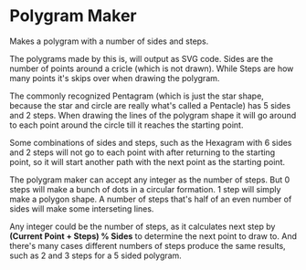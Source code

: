 # Polygram Maker
Makes a polygram with a number of sides and steps.

The polygrams made by this is, will output as SVG code. Sides are the number of points around a cricle (which is not drawn). While Steps are how many points it's skips over when drawing the polygram.

The commonly recognized Pentagram (which is just the star shape, because the star and circle are really what's called a Pentacle) has 5 sides and 2 steps. When drawing the lines of the polygram shape it will go around to each point around the circle till it reaches the starting point.

Some combinations of sides and steps, such as the Hexagram with 6 sides and 2 steps will not go to each point with after returning to the starting point, so it will start another path with the next point as the starting point.

The polygram maker can accept any integer as the number of steps. But 0 steps will make a bunch of dots in a circular formation. 1 step will simply make a polygon shape. A number of steps that's half of an even number of sides will make some interseting lines.

Any integer could be the number of steps, as it calculates next step by **(Current Point + Steps) % Sides** to determine the next point to draw to. And there's many cases different numbers of steps produce the same results, such as 2 and 3 steps for a 5 sided polygram.